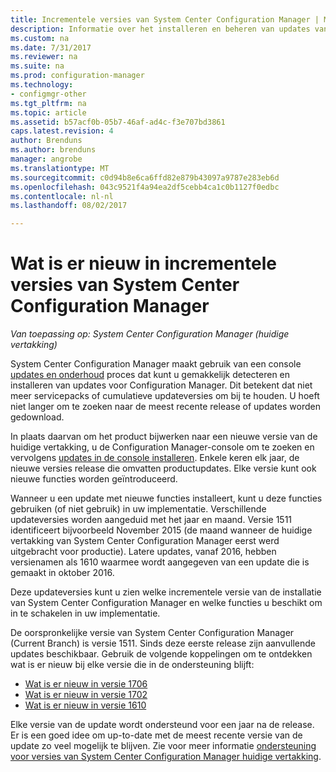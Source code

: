 ```yaml
---
title: Incrementele versies van System Center Configuration Manager | Microsoft Docs
description: Informatie over het installeren en beheren van updates van System Center Configuration Manager.
ms.custom: na
ms.date: 7/31/2017
ms.reviewer: na
ms.suite: na
ms.prod: configuration-manager
ms.technology:
- configmgr-other
ms.tgt_pltfrm: na
ms.topic: article
ms.assetid: b57acf0b-05b7-46af-ad4c-f3e707bd3861
caps.latest.revision: 4
author: Brenduns
ms.author: brenduns
manager: angrobe
ms.translationtype: MT
ms.sourcegitcommit: c0d94b8e6ca6ffd82e879b43097a9787e283eb6d
ms.openlocfilehash: 043c9521f4a94ea2df5cebb4ca1c0b1127f0edbc
ms.contentlocale: nl-nl
ms.lasthandoff: 08/02/2017

---
```

# <a name="whats-new-in-system-center-configuration-manager-incremental-versions"></a>Wat is er nieuw in incrementele versies van System Center Configuration Manager

*Van toepassing op: System Center Configuration Manager (huidige vertakking)*




 System Center Configuration Manager maakt gebruik van een console [updates en onderhoud](/sccm/core/servers/manage/updates) proces dat kunt u gemakkelijk detecteren en installeren van updates voor Configuration Manager. Dit betekent dat niet meer servicepacks of cumulatieve updateversies om bij te houden. U hoeft niet langer om te zoeken naar de meest recente release of updates worden gedownload.

 In plaats daarvan om het product bijwerken naar een nieuwe versie van de huidige vertakking, u de Configuration Manager-console om te zoeken en vervolgens [updates in de console installeren](../../../core/servers/manage/install-in-console-updates.md). Enkele keren elk jaar, de nieuwe versies release die omvatten productupdates. Elke versie kunt ook nieuwe functies worden geïntroduceerd.  

 Wanneer u een update met nieuwe functies installeert, kunt u deze functies gebruiken (of niet gebruik) in uw implementatie. Verschillende updateversies worden aangeduid met het jaar en maand. Versie 1511 identificeert bijvoorbeeld November 2015 (de maand wanneer de huidige vertakking van System Center Configuration Manager eerst werd uitgebracht voor productie). Latere updates, vanaf 2016, hebben versienamen als 1610 waarmee wordt aangegeven van een update die is gemaakt in oktober 2016.

 Deze updateversies kunt u zien welke incrementele versie van de installatie van System Center Configuration Manager en welke functies u beschikt om in te schakelen in uw implementatie.

 De oorspronkelijke versie van System Center Configuration Manager (Current Branch) is versie 1511. Sinds deze eerste release zijn aanvullende updates beschikbaar. Gebruik de volgende koppelingen om te ontdekken wat is er nieuw bij elke versie die in de ondersteuning blijft:
  - [Wat is er nieuw in versie 1706](../../../core/plan-design/changes/whats-new-in-version-1706.md)  
  - [Wat is er nieuw in versie 1702](../../../core/plan-design/changes/whats-new-in-version-1702.md)
  - [Wat is er nieuw in versie 1610](../../../core/plan-design/changes/whats-new-in-version-1610.md)


 Elke versie van de update wordt ondersteund voor een jaar na de release. Er is een goed idee om up-to-date met de meest recente versie van de update zo veel mogelijk te blijven. Zie voor meer informatie [ondersteuning voor versies van System Center Configuration Manager huidige vertakking](../../../core/servers/manage/current-branch-versions-supported.md).  

